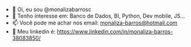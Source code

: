 - 👋 Oi, eu sou @monalizabarrosc
- 👀 Tenho interesse em: Banco de Dados, BI, Python, Dev mobile, JS...
- 📫 Você pode me achar nos email: monaliza-barros@hotmail.com
- 🔵 Meu linkedin é: https://www.linkedin.com/in/monaliza-barros-38083850/

<!---
monalizabarrosc/monalizabarrosc is a ✨ special ✨ repository because its `README.md` (this file) appears on your GitHub profile.
You can click the Preview link to take a look at your changes.
--->
